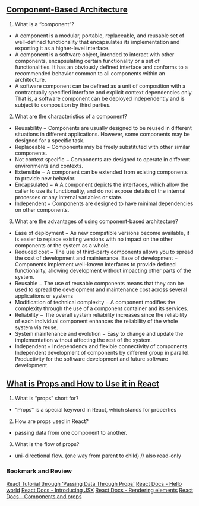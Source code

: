 ## [Component-Based Architecture](https://www.tutorialspoint.com/software_architecture_design/component_based_architecture.htm)

1. What is a “component”?
- A component is a modular, portable, replaceable, and reusable set of well-defined functionality that encapsulates its implementation and exporting it as a higher-level interface.
- A component is a software object, intended to interact with other components, encapsulating certain functionality or a set of functionalities. It has an obviously defined interface and conforms to a recommended behavior common to all components within an architecture.
- A software component can be defined as a unit of composition with a contractually specified interface and explicit context dependencies only. That is, a software component can be deployed independently and is subject to composition by third parties.

2. What are the characteristics of a component?
- Reusability − Components are usually designed to be reused in different situations in different applications. However, some components may be designed for a specific task.
- Replaceable − Components may be freely substituted with other similar components.
- Not context specific − Components are designed to operate in different environments and contexts.
- Extensible − A component can be extended from existing components to provide new behavior.
- Encapsulated − A A component depicts the interfaces, which allow the caller to use its functionality, and do not expose details of the internal processes or any internal variables or state.
- Independent − Components are designed to have minimal dependencies on other components.

3. What are the advantages of using component-based architecture?
- Ease of deployment − As new compatible versions become available, it is easier to replace existing versions with no impact on the other components or the system as a whole.
- Reduced cost − The use of third-party components allows you to spread the cost of development and maintenance.
 Ease of development − Components implement well-known interfaces to provide defined functionality, allowing development without impacting other parts of the system.
- Reusable − The use of reusable components means that they can be used to spread the development and maintenance cost across several applications or systems
- Modification of technical complexity − A component modifies the complexity through the use of a component container and its services.
- Reliability − The overall system reliability increases since the reliability of each individual component enhances the reliability of the whole system via reuse.
- System maintenance and evolution − Easy to change and update the implementation without affecting the rest of the system.
- Independent − Independency and flexible connectivity of components. Independent development of components by different group in parallel. Productivity for the software development and future software development.

## [What is Props and How to Use it in React](https://itnext.io/what-is-props-and-how-to-use-it-in-react-da307f500da0?gi=81c8028e1798#:~:text=%E2%80%9CProps%E2%80%9D%20is%20a%20special%20keyword,way%20from%20parent%20to%20child)

1. What is “props” short for?
- “Props” is a special keyword in React, which stands for properties 

2. How are props used in React?
- passing data from one component to another.

3. What is the flow of props?
-  uni-directional flow. (one way from parent to child) // also read-only

### Bookmark and Review
[React Tutorial through ‘Passing Data Through Props’](https://reactjs.org/tutorial/tutorial.html)
[React Docs - Hello world](https://reactjs.org/docs/hello-world.html)
[React Docs - Introducing JSX](https://reactjs.org/docs/introducing-jsx.html)
[React Docs - Rendering elements](https://reactjs.org/docs/rendering-elements.html)
[React Docs - Components and props](https://reactjs.org/docs/components-and-props.html)
